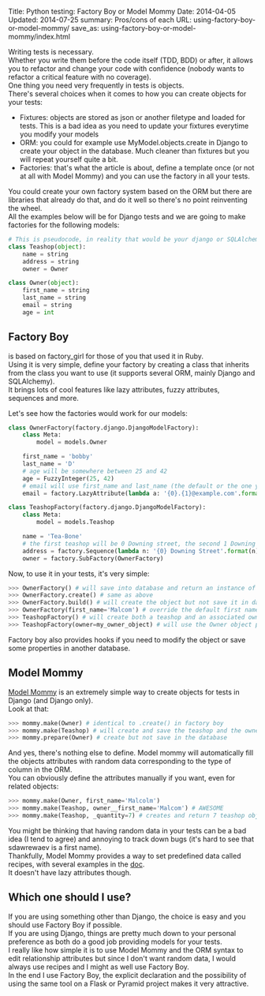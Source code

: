 Title: Python testing: Factory Boy or Model Mommy
Date: 2014-04-05
Updated: 2014-07-25
summary: Pros/cons of each
URL: using-factory-boy-or-model-mommy/
save_as: using-factory-boy-or-model-mommy/index.html



Writing tests is necessary.  
Whether you write them before the code itself (TDD, BDD) or after, it allows you to refactor and change your code with confidence (nobody wants to refactor a critical feature with no coverage).  
One thing you need very frequently in tests is objects.  
There's several choices when it comes to how you can create objects for your tests:

- Fixtures: objects are stored as json or another filetype and loaded for tests. This is a bad idea as you need to update your fixtures everytime you modify your models
- ORM: you could for example use MyModel.objects.create in Django to create your object in the database. Much cleaner than fixtures but you will repeat yourself quite a bit.
- Factories: that's what the article is about, define a template once (or not at all with Model Mommy) and you can use the factory in all your tests.

You could create your own factory system based on the ORM but there are libraries that already do that, and do it well so there's no point reinventing the wheel.  
All the examples below will be for Django tests and we are going to make factories for the following models:

```python
# This is pseudocode, in reality that would be your django or SQLAlchemy models
class Teashop(object):
    name = string
    address = string
    owner = Owner

class Owner(object):
    first_name = string
    last_name = string
    email = string
    age = int
```

## Factory Boy
 is based on factory_girl for those of you that used it in Ruby.  
Using it is very simple, define your factory by creating a class that inherits from the class you want to use (it supports several ORM, mainly Django and SQLAlchemy).  
It brings lots of cool features like lazy attributes, fuzzy attributes,  sequences and more.  

Let's see how the factories would work for our models:

```python
class OwnerFactory(factory.django.DjangoModelFactory):
    class Meta:
        model = models.Owner

    first_name = 'bobby'
    last_name = 'D'
    # age will be somewhere between 25 and 42
    age = FuzzyInteger(25, 42)
    # email will use first_name and last_name (the default or the one you provide)
    email = factory.LazyAttribute(lambda a: '{0}.{1}@example.com'.format(a.first_name, a.last_name).lower())

class TeashopFactory(factory.django.DjangoModelFactory):
    class Meta:
        model = models.Teashop

    name = 'Tea-Bone'
    # the first teashop will be 0 Downing street, the second 1 Downing Street etc
    address = factory.Sequence(lambda n: '{0} Downing Street'.format(n))
    owner = factory.SubFactory(OwnerFactory)
```

Now, to use it in your tests, it's very simple:

```python
>>> OwnerFactory() # will save into database and return an instance of the model
>>> OwnerFactory.create() # same as above
>>> OwnerFactory.build() # will create the object but not save it in database, very cool for unit tests
>>> OwnerFactory(first_name='Malcom') # override the default first name we defined in the factory
>>> TeashopFactory() # will create both a teashop and an associated owner model and return the teashop
>>> TeashopFactory(owner=my_owner_object) # will use the Owner object provided instead of creating one
```

Factory boy also provides hooks if you need to modify the object or save some properties in another database.

## Model Mommy
[Model Mommy](https://github.com/vandersonmota/model_mommy) is an extremely simple way to create objects for tests in Django (and Django only).  
Look at that:

```python
>>> mommy.make(Owner) # identical to .create() in factory boy
>>> mommy.make(Teashop) # will create and save the teashop and the owner
>>> mommy.prepare(Owner) # create but not save in the database
```

And yes, there's nothing else to define. Model mommy will automatically fill the objects attributes with random data corresponding to the type of column in the ORM.  
You can obviously define the attributes manually if you want, even for related objects:  

```python
>>> mommy.make(Owner, first_name='Malcolm')
>>> mommy.make(Teashop, owner__first_name='Malcom') # AWESOME
>>> mommy.make(Teashop, _quantity=7) # creates and return 7 teashop objects, everyone gets a teashop!
```

You might be thinking that having random data in your tests can be a bad idea (I tend to agree) and annoying to track down bugs (it's hard to see that sdawrewaev is a first name).  
Thankfully, Model Mommy provides a way to set predefined data called recipes, with several examples in the [doc](https://github.com/vandersonmota/model_mommy#recipes).  
It doesn't have lazy attributes though.  

## Which one should I use?
If you are using something other than Django, the choice is easy and you should use Factory Boy if possible.  
If you are using Django, things are pretty much down to your personal preference as both do a good job providing models for your tests.  
I really like how simple it is to use Model Mommy and the ORM syntax to edit relationship attributes but since I don't want random data, I would always use recipes and I might as well use Factory Boy.  
In the end I use Factory Boy, the explicit declaration and the possibility of using the same tool on a Flask or Pyramid project makes it very attractive.  
